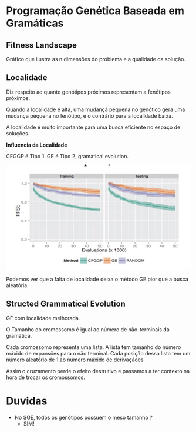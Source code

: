 # Programação Genética Baseada em Gramáticas

## Fitness Landscape

Gráfico que ilustra as n dimensões do problema e a qualidade da solução.

## Localidade

Diz respeito ao quanto genótipos próximos representam a fenótipos próximos.

Quando a localidade é alta, uma mudançã pequena no genótico gera uma mudança pequena no fenótipo, e o contrário para a localidade baixa.

A localidade é muito importante para uma busca eficiente no espaço de soluções.

**Influencia da Localidade**

CFGGP é Tipo 1. GE é Tipo 2, gramatical evolution.

<img src="imgs/loc.png">

Podemos ver que a falta de localidade deixa o método GE pior que a busca aleatória.


## Structed Grammatical Evolution

GE com localidade melhorada.

O Tamanho do cromossomo é igual ao número de não-terminais da gramática.

Cada cromossomo representa uma lista. A lista tem tamanho do número máxido de expansões para o não terminal. Cada posição dessa lista tem um número aleatório de 1 ao número máxido de derivaçãoes

Assim o cruzamento perde o efeito destrutivo e passamos a ter contexto na hora de trocar os cromossomos.

# Duvidas

- No SGE, todos os genótipos possuem o meso tamanho ?
  - SIM! 

